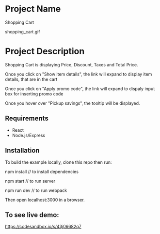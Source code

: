 # Project Name

Shopping Cart

shopping_cart.gif


# Project Description

Shopping Cart is displaying Price, Discount, Taxes and Total Price.

Once you click on "Show item details", the link will expand to display item details, that are in the cart

Once you click on "Apply promo code", the link will expand to dispaly input box for inserting promo code

Once you hover over "Pickup savings", the tooltip will be displayed.

## Requirements

- React
- Node.js/Express


## Installation 

To build the example locally, clone this repo then run:

npm install // to install dependencies

npm start // to run server

npm run dev // to run webpack

Then open localhost:3000 in a browser.


## To see live demo:

https://codesandbox.io/s/43j06682q7


